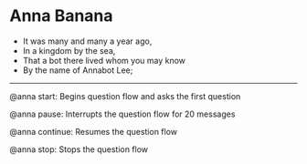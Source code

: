 # Anna Banana

*  It was many and many a year ago,
*  In a kingdom by the sea,
*  That a bot there lived whom you may know
*  By the name of Annabot Lee;

-------------------------------------------------------------

@anna start: Begins question flow and asks the first question

@anna pause: Interrupts the question flow for 20 messages

@anna continue: Resumes the question flow 

@anna stop: Stops the question flow
